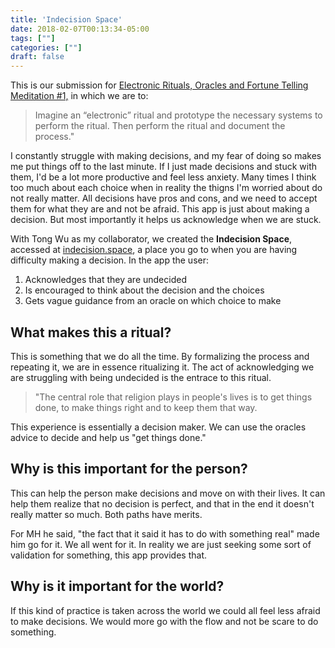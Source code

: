 ```yaml
---
title: 'Indecision Space'
date: 2018-02-07T00:13:34-05:00
tags: [""]
categories: [""]
draft: false
---
```


This is our submission for [Electronic Rituals, Oracles and Fortune Telling](http://eroft.decontextualize.com/) [Meditation #1,](http://eroft.decontextualize.com/schedule#meditation-1-assigned) 
in which we are to:

  > Imagine an “electronic” ritual and prototype the necessary systems to perform the ritual. Then perform the ritual and document the process."

I constantly struggle with making decisions, and my fear of doing so makes me put things off to the last minute.  If I just made decisions and stuck with them,
I'd be a lot more productive and feel less anxiety.  Many times I think too much about each choice when in reality the thigns I'm worried about do not really matter.
All decisions have pros and cons, and we need to accept them for what they are and not be afraid.  This app is just about making a decision.  But most importantly
it helps us acknowledge when we are stuck.

With Tong Wu as my collaborator, we created the **Indecision Space**, accessed at [indecision.space](http://www.indecision.space), a place you go to when you are having difficulty making a decision.  In the app the user:

1. Acknowledges that they are undecided
2. Is encouraged to think about the decision and the choices
3. Gets vague guidance from an oracle on which choice to make

## What makes this a ritual?

This is something that we do all the time.  By formalizing the process and repeating it, we are in essence ritualizing it.  The act
of acknowledging we are struggling with being undecided is the entrace to this ritual.

> "The central role that religion plays in people's lives is to get things done, to make things right and to keep them that way.

This experience is essentially a decision maker.  We can use the oracles advice to decide and help us "get things done."

## Why is this important for the person?

This can help the person make decisions and move on with their lives.  It can help them realize that no decision is perfect, and that
in the end it doesn't really matter so much.  Both paths have merits.

For MH he said, "the fact that it said it has to do with something real" made him go for it.  We all went for it.  In reality we are just
seeking some sort of validation for something, this app provides that.

## Why is it important for the world?

If this kind of practice is taken across the world we could all feel less afraid to make decisions.  We would more go with the flow
and not be scare to do something.
